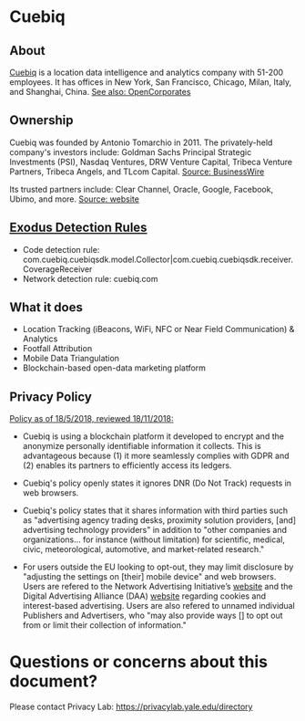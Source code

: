 # Cuebiq

## About

[Cuebiq](https://www.cuebiq.com/about/) is a location data intelligence and analytics company with 51-200 employees. It has offices in New York, San Francisco, Chicago, Milan, Italy, and Shanghai, China.  [See also: OpenCorporates](https://opencorporates.com/companies/us_de/5068833)

## Ownership

Cuebiq was founded by Antonio Tomarchio in 2011. The privately-held company's investors include: Goldman Sachs Principal Strategic Investments (PSI), Nasdaq Ventures, DRW Venture Capital, Tribeca Venture Partners, Tribeca Angels, and TLcom Capital. [Source: BusinessWire](https://www.businesswire.com/news/home/20180518005397/en/Cuebiq-Raises-27-Million-Growth-Capital)

Its trusted partners include: Clear Channel, Oracle, Google, Facebook, Ubimo, and more. [Source: website](https://go.cuebiq.com/trusted-partners.html)

## [Exodus Detection Rules](https://exodus-privacy.eu.org)

* Code detection rule: com.cuebiq.cuebiqsdk.model.Collector|com.cuebiq.cuebiqsdk.receiver.CoverageReceiver
* Network detection rule: cuebiq\.com

## What it does

* Location Tracking (iBeacons, WiFi, NFC or Near Field Communication) & Analytics
* Footfall Attribution
* Mobile Data Triangulation
* Blockchain-based open-data marketing platform

## Privacy Policy

[Policy as of 18/5/2018, reviewed 18/11/2018:](https://www.cuebiq.com/privacypolicy/)

* Cuebiq is using a blockchain platform it developed to encrypt and the anonymize personally identifiable information it collects. This is advantageous because (1) it more seamlessly complies with GDPR and (2) enables its partners to efficiently access its ledgers.

* Cuebiq's policy openly states it ignores DNR (Do Not Track) requests in web browsers. 

* Cuebiq's policy states that it shares information with third parties such as "advertising agency trading desks, proximity solution providers, [and] advertising technology providers" in addition to "other companies and organizations... for instance (without limitation) for scientific, medical, civic, meteorological, automotive, and market-related research."

* For users outside the EU looking to opt-out, they may limit disclosure by "adjusting the settings on [their] mobile device" and web browsers.  Users are refered to the Network Advertising Initiative’s [website](http://optout.networkadvertising.org/?c=1#!%2F) and the Digital Advertising Alliance (DAA) [website](http://optout.aboutads.info/?c=2&lang=EN) regarding cookies and interest-based advertising.  Users are also refered to unnamed individual Publishers and Advertisers, who "may also provide ways [] to opt out from or limit their collection of information."


# Questions or concerns about this document?
Please contact Privacy Lab: https://privacylab.yale.edu/directory
